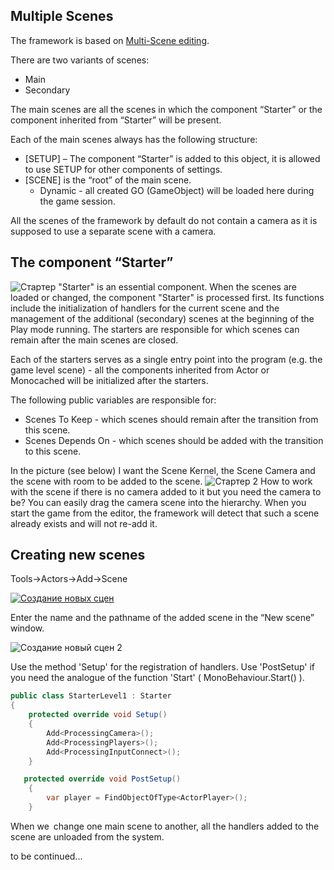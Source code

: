 ## Multiple Scenes
The framework is based on [Multi-Scene editing](https://docs.unity3d.com/Manual/MultiSceneEditing.html).

There are two variants of scenes:
* Main
* Secondary

The main scenes are all the scenes in which the component “Starter” or the component inherited from “Starter” will be present.

Each of the main scenes always has the following structure:

* [SETUP] – The component “Starter” is added to this object, it is allowed to use SETUP for other components of settings.
* [SCENE] is the “root” of the main scene.
  * Dynamic - all created GO (GameObject) will be loaded here during the game session.

All the scenes of the framework by default do not contain a camera as it is supposed to use a separate scene with a camera.

## The component “Starter”
![Стартер](https://i.gyazo.com/9f8964dad3333abbe57a9d3f35c3cc5e.png)
"Starter" is an essential component. When the scenes are loaded or changed, the component "Starter" is processed first. Its functions include the initialization of handlers for the current scene and the management of the additional (secondary) scenes at the beginning of the Play mode running. The starters are responsible for which scenes can remain after the main scenes are closed.

Each of the starters serves as a single entry point into the program (e.g. the game level scene) - all the components inherited from Actor or Monocached will be initialized after the starters.

The following public variables are responsible for:
* Scenes To Keep - which scenes should remain after the transition from this scene.
* Scenes Depends On - which scenes should be added with the transition to this scene.

In the picture (see below) I want the Scene Kernel, the Scene Camera and the scene with room to be added to the scene.
![Стартер 2](https://i.gyazo.com/b96b3c8ea695dd0bedb384f237d1dad0.png)
How to work with the scene if there is no camera added to it but you need the camera to be? You can easily drag the camera scene into the hierarchy. When you start the game from the editor, the framework will detect that such a scene already exists and will not re-add it.

## Creating new scenes
Tools->Actors->Add->Scene

[![Создание новых сцен](https://i.gyazo.com/98602454af6ebf11cbb8a1048de87bd0.gif)](https://gyazo.com/98602454af6ebf11cbb8a1048de87bd0)

Enter the name and the pathname of the added scene in the “New scene” window.

![Создание новый сцен 2](https://i.gyazo.com/83802bb527796edb65a413d275b4bd3a.png)

Use the method 'Setup' for the registration of handlers. Use 'PostSetup' if you need the analogue of the function 'Start' ( MonoBehaviour.Start() ).

```csharp
public class StarterLevel1 : Starter 
{
    protected override void Setup()
    {
        Add<ProcessingCamera>();
        Add<ProcessingPlayers>();
        Add<ProcessingInputConnect>();
    }

   protected override void PostSetup()
    {
        var player = FindObjectOfType<ActorPlayer>();   
    }

```
When we change one main scene to another, all the handlers added to the scene are unloaded from the system.

to be continued...